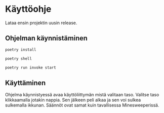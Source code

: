 # Käyttöohje

Lataa ensin projektin uusin release.

## Ohjelman käynnistäminen

```bash
poetry install
```

```bash
poetry shell
```
```bash
poetry run invoke start
```


## Käyttäminen

Ohjelma käynnistyessä avaa käyttöliittymän mistä valitaan taso. Valitse taso klikkaamalla jotakin nappia.
Sen jälkeen peli alkaa ja sen voi sulkea sulkemalla ikkunan. Säännöt ovat samat kuin tavallisessa Minesweeperissä.
